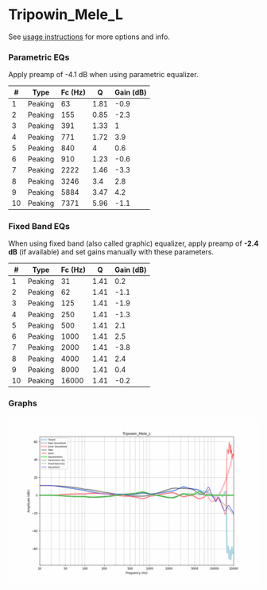 # Tripowin_Mele_L
See [usage instructions](https://github.com/jaakkopasanen/AutoEq#usage) for more options and info.

### Parametric EQs
Apply preamp of -4.1 dB when using parametric equalizer.

|   # | Type    |   Fc (Hz) |    Q |   Gain (dB) |
|-----|---------|-----------|------|-------------|
|   1 | Peaking |        63 | 1.81 |        -0.9 |
|   2 | Peaking |       155 | 0.85 |        -2.3 |
|   3 | Peaking |       391 | 1.33 |         1   |
|   4 | Peaking |       771 | 1.72 |         3.9 |
|   5 | Peaking |       840 | 4    |         0.6 |
|   6 | Peaking |       910 | 1.23 |        -0.6 |
|   7 | Peaking |      2222 | 1.46 |        -3.3 |
|   8 | Peaking |      3246 | 3.4  |         2.8 |
|   9 | Peaking |      5884 | 3.47 |         4.2 |
|  10 | Peaking |      7371 | 5.96 |        -1.1 |

### Fixed Band EQs
When using fixed band (also called graphic) equalizer, apply preamp of **-2.4 dB** (if available) and set gains manually with these parameters.

|   # | Type    |   Fc (Hz) |    Q |   Gain (dB) |
|-----|---------|-----------|------|-------------|
|   1 | Peaking |        31 | 1.41 |         0.2 |
|   2 | Peaking |        62 | 1.41 |        -1.1 |
|   3 | Peaking |       125 | 1.41 |        -1.9 |
|   4 | Peaking |       250 | 1.41 |        -1.3 |
|   5 | Peaking |       500 | 1.41 |         2.1 |
|   6 | Peaking |      1000 | 1.41 |         2.5 |
|   7 | Peaking |      2000 | 1.41 |        -3.8 |
|   8 | Peaking |      4000 | 1.41 |         2.4 |
|   9 | Peaking |      8000 | 1.41 |         0.4 |
|  10 | Peaking |     16000 | 1.41 |        -0.2 |

### Graphs
![](./Tripowin_Mele_L.png)
